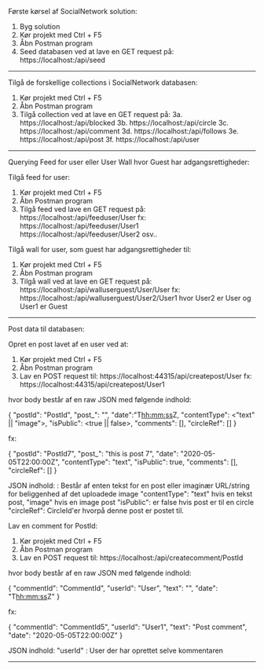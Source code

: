 Første kørsel af SocialNetwork solution:
1. Byg solution
2. Kør projekt med Ctrl + F5
3. Åbn Postman program
4. Seed databasen ved at lave en GET request på: https://localhost:<port>/api/seed

------------------------------------------------------------------------------------------

Tilgå de forskellige collections i SocialNetwork databasen:
1. Kør projekt med Ctrl + F5
2. Åbn Postman program
3. Tilgå collection ved at lave en GET request på:
3a. https://localhost:<port>/api/blocked
3b. https://localhost:<port>/api/circle
3c. https://localhost:<port>/api/comment
3d. https://localhost:<port>/api/follows
3e. https://localhost:<port>/api/post
3f. https://localhost:<port>/api/user

------------------------------------------------------------------------------------------

Querying Feed for user eller User Wall hvor Guest har adgangsrettigheder:

Tilgå feed for user:
1. Kør projekt med Ctrl + F5
2. Åbn Postman program
3. Tilgå feed ved lave en GET request på:
https://localhost:<port>/api/feeduser/User<number>
fx:
https://localhost:<port>/api/feeduser/User1
https://localhost:<port>/api/feeduser/User2 osv..



Tilgå wall for user, som guest har adgangsrettigheder til:
1. Kør projekt med Ctrl + F5
2. Åbn Postman program
3. Tilgå wall ved at lave en GET request på:
https://localhost:<port>/api/walluserguest/User<number>/User<number>
fx:
https://localhost:<port>/api/walluserguest/User2/User1 hvor User2 er User og User1 er Guest

------------------------------------------------------------------------------------------

Post data til databasen:

Opret en post lavet af en user ved at:
1. Kør projekt med Ctrl + F5
2. Åbn Postman program
3. Lav en POST request til:
https://localhost:44315/api/createpost/User<number>
fx: 
https://localhost:44315/api/createpost/User1

hvor body består af en raw JSON med følgende indhold:

{
	"postId": "PostId<number>",
	"post_": "<post indhold>",
	"date":"<yyyy-mm-dd>T<hh:mm:ss>Z,
	"contentType": <"text" || "image">,
	"isPublic": <true || false>,
	"comments": [],
	"circleRef": []
}

fx:

{
	"postId": "PostId7",
	"post_": "this is post 7",
	"date": "2020-05-05T22:00:00Z",
	"contentType": "text",
	"isPublic": true,
	"comments": [],
	"circleRef": []
}

JSON indhold:
<post indhold>: Består af enten tekst for en post eller imaginær URL/string for beliggenhed af det uploadede image
"contentType": "text" hvis en tekst post, "image" hvis en image post
"isPublic": er false hvis post er til en circle
"circleRef": CircleId'er hvorpå denne post er postet til.

Lav en comment for PostId:
1. Kør projekt med Ctrl + F5
2. Åbn Postman program
3. Lav en POST request til:
https://localhost:<port>/api/createcomment/PostId<number>

hvor body består af en raw JSON med følgende indhold:

{
	"commentId": "CommentId<number>",
	"userId": "User<number>",
	"text": "<comment text>",
	"date": "<yyyy-mm-dd>T<hh:mm:ss>Z"
}

fx:

{
	"commentId": "CommentId5",
	"userId": "User1",
	"text": "Post comment",
	"date": "2020-05-05T22:00:00Z"
}

JSON indhold:
"userId" : User der har oprettet selve kommentaren

------------------------------------------------------------------------------------------
